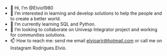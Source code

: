 - 👋 Hi, I’m @Elvio1980
- 👀 I’m interested in learning and develop solutions to help the people and to create a better world. 
- 🌱 I’m currently learning SQL and Python.
- 💞️ I’m looking to collaborate on Univesp Integrator project and working for communities solutions. 
- 📫 How to reach me: send me email elvioarjr@hotmail.com or call me on Instagram Rodrigues.Elvio.

<!---
Elvio1980/Elvio1980 is a ✨ special ✨ repository because its `README.md` (this file) appears on your GitHub profile.
You can click the Preview link to take a look at your changes.
--->
